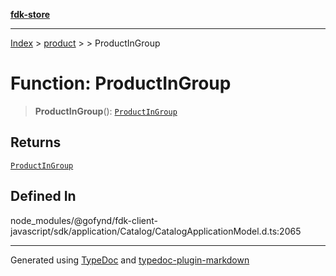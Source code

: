 [**fdk-store**](../../../README.md)
***

[Index](../../../API.md) > [product](../../README.md) > [<internal>](../README.md) > ProductInGroup

# Function: ProductInGroup

> **ProductInGroup**(): [`ProductInGroup`](../type-aliases/type-alias.ProductInGroup.md)

## Returns

[`ProductInGroup`](../type-aliases/type-alias.ProductInGroup.md)

## Defined In

node\_modules/@gofynd/fdk-client-javascript/sdk/application/Catalog/CatalogApplicationModel.d.ts:2065

***
Generated using [TypeDoc](https://typedoc.org/) and [typedoc-plugin-markdown](https://www.npmjs.com/package/typedoc-plugin-markdown)
